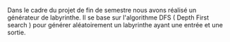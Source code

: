Dans le cadre du projet de fin de semestre nous avons 
réalisé un générateur de labyrinthe. Il se base sur l'algorithme 
DFS ( Depth First search ) pour générer aléatoirement un labyrinthe 
ayant une entrée et une sortie.
